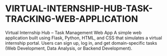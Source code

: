 # VIRTUAL-INTERNSHIP-HUB-TASK-TRACKING-WEB-APPLICATION
Virtual Internship Hub – Task Management Web App A simple web application built using Flask, Python, HTML, and CSS that simulates a virtual internship portal. Users can sign up, log in, and get domain-specific tasks (Web Development, Data Analysis, or Backend Development). 
